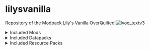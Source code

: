 # lilysvanilla
Repository of the Modpack Lily's Vanilla OverQuilted
![lvoq_textv3](https://github.com/lxly9/lilysvanilla/assets/102386118/3b9abeb7-a98d-4042-9e5a-5c89644a183f)


<details>
<summary>Included Mods</summary>

- [3d Skin Layers](https://modrinth.com/mod/3dskinlayers)
- [AdditionZ](https://modrinth.com/mod/additionz)
- [AdventureZ](https://modrinth.com/mod/adventurez)
- [AppleSkin](https://modrinth.com/mod/appleskin)
- [Architectury](https://modrinth.com/mod/architectury-api)
- [ARRP](https://modrinth.com/mod/arrp)
- [Auto HUD](https://modrinth.com/mod/autohud)
- [BCLib](https://modrinth.com/mod/bclib)
- [Balm](https://modrinth.com/mod/balm)
- [Beacon Overhaul](https://modrinth.com/mod/beaconoverhaul)
- [Better Combat](https://modrinth.com/mod/better-combat)
- [Better End](https://modrinth.com/mod/betterend)
- [Better Lily Pads](https://modrinth.com/mod/better-lily-pads)
- [Maps of the Unknown](https://modrinth.com/mod/bettermaps)
- [Better Mount HUD](https://modrinth.com/mod/better-mount-hud)
- [Better Nether](https://modrinth.com/mod/betternether)
- [Better Third Person](https://modrinth.com/mod/better-third-person)
- [Better Trim Tooltips](https://modrinth.com/mod/better-trim-tooltips)
- [Biome Makeover](https://modrinth.com/mod/biome-makeover)
- [Block Swap](https://modrinth.com/mod/block-swap)
- [Bookshelf](https://modrinth.com/mod/bookshelf-lib)
- [Borderless Mining](https://modrinth.com/mod/borderless-mining)
- [Bosses of Mass Destruction (Beta)](https://modrinth.com/mod/bosses-of-mass-destruction)
- [Brewin And Chewin](https://www.curseforge.com/minecraft/mc-mods/brewin-and-chewin-fabric) (CF)
- [Bygone Nether](https://modrinth.com/mod/bygone-nether)
- [Camera Overhaul](https://modrinth.com/mod/cameraoverhaul)
- [Cardinal Components API](https://modrinth.com/mod/cardinal-components-api)
- [Carpeted](https://modrinth.com/mod/carpeted-stairs)
- [Casualness Delight](https://modrinth.com/mod/casualness-delight)
- [Chat Heads](https://modrinth.com/mod/chat-heads)
- [CIT Resewn](https://modrinth.com/mod/cit-resewn)
- [Cloth Config](https://modrinth.com/mod/cloth-config)
- [Clumps](https://modrinth.com/mod/clumps)
- [CompleteConfig](https://modrinth.com/mod/completeconfig)
- [Connectible Chains](https://modrinth.com/mod/connectible_chains)
- [Continuity](https://modrinth.com/mod/continuity)
- [CorgiLib](https://modrinth.com/mod/corgilib)
- [Crawl](https://modrinth.com/mod/crawl)
- [Creeper Overhaul](https://modrinth.com/mod/creeper-overhaul)
- [Crops Love Rain](https://modrinth.com/mod/crops-love-rain)
- [Crunchy Crunchy Advancements](https://modrinth.com/mod/crunchy-crunchy-advancements)
- [Cull Less Leaves](https://modrinth.com/mod/cull-less-leaves)
- [Cultural Delights Fabric](https://www.curseforge.com/minecraft/mc-mods/cultural-delights-fabric) (CF)
- [Debugify](https://modrinth.com/mod/debugify)
- [Disable Custom Worlds Advice](https://modrinth.com/mod/dcwa)
- [Draggable Lists](https://modrinth.com/mod/draggable-lists)
- [Dramatic Doors](https://modrinth.com/mod/dramatic-doors)
- [Drip Sounds](https://modrinth.com/mod/dripsounds-fabric)
- [Dynamic FPS](https://modrinth.com/mod/dynamic-fps)
- [EMI](https://modrinth.com/mod/emi)
- [EMI Loot](https://modrinth.com/mod/emi-loot)
- [EMI Trades](https://modrinth.com/mod/emitrades)
- [Eating Animation](https://modrinth.com/mod/eating-animation)
- [Emotecraft](https://modrinth.com/mod/emotecraft)
- [Enchancement](https://modrinth.com/mod/enchancement)
- [EnchantmentDescriptions](https://modrinth.com/mod/enchantment-descriptions)
- [End Remastered](https://modrinth.com/mod/endrem)
- [End's Delight](https://modrinth.com/mod/ends-delight)
- [Enhanced Attack Indicator](https://modrinth.com/mod/enhanced-attack-indicator)
- [Enhanced Block Entities](https://modrinth.com/mod/ebe)
- [Entity Model Features](https://modrinth.com/mod/entity-model-features)
- [Entity Texture Features](https://modrinth.com/mod/entitytexturefeatures)
- [EntityCulling-Fabric](https://modrinth.com/mod/entityculling)
- [Etcetera](https://modrinth.com/mod/etcetera)
- [Expanded Delight](https://modrinth.com/mod/expanded-delight)
- [Explosive Enhancement](https://modrinth.com/mod/explosive-enhancement)
- [Extra Mod Integrations](https://modrinth.com/mod/extra-mod-integrations)
- [Fabric Seasons](https://modrinth.com/mod/fabric-seasons)
- [Fabric Seasons: Delight Compat](https://modrinth.com/mod/fabric-seasons-delight-compat)
- [Fabric Waystones](https://modrinth.com/mod/fwaystones)
- [FancyMenu](https://modrinth.com/mod/fancymenu)
- [Farmer's Delight](https://modrinth.com/mod/farmers-delight-fabric)
- [Farmer's Respite](https://www.curseforge.com/minecraft/mc-mods/farmers-respite-fabric) (CF)
- [Fast Paintings](https://modrinth.com/mod/fast-paintings)
- [FerriteCore](https://modrinth.com/mod/ferrite-core)
- [Fishing Real](https://modrinth.com/mod/fishing-real)
- [Fluidlogged](https://modrinth.com/mod/fluidlogged)
- [Forge Config API Port](https://modrinth.com/mod/forge-config-api-port)
- [Friends&Foes](https://modrinth.com/mod/friends-and-foes)
- [Friends&Foes - Beekeeper Hut](https://modrinth.com/mod/friends-and-foes-beekeeper-hut-fabric)
- [Friends&Foes - Flowery Mooblooms](https://modrinth.com/mod/friends-and-foes-flowery-mooblooms-fabric)
- [Galosphere](https://modrinth.com/mod/galosphere)
- [Geckolib](https://modrinth.com/mod/geckolib)
- [Geode+](https://www.curseforge.com/minecraft/mc-mods/geode-plus) (CF)
- [Handcrafted](https://modrinth.com/mod/handcrafted)
- [Herds Panic](https://modrinth.com/mod/herdspanic)
- [Highlighter](https://modrinth.com/mod/item-highlighter)
- [Horse Expert](https://modrinth.com/mod/horse-expert)
- [Iceberg](https://modrinth.com/mod/iceberg)
- [ImmediatelyFast](https://modrinth.com/mod/immediatelyfast)
- [Indium](https://modrinth.com/mod/indium)
- [Inspecio](https://modrinth.com/mod/inspecio)
- [Just Enough Items](https://modrinth.com/mod/jei)
- [Konkrete](https://modrinth.com/mod/konkrete)
- [KubeJS](https://modrinth.com/mod/kubejs)
- [Labels](https://modrinth.com/mod/labels)
- [LambDynamicLights](https://modrinth.com/mod/lambdynamiclights)
- [LambdaBetterGrass](https://modrinth.com/mod/lambdabettergrass)
- [LazyDFU](https://modrinth.com/mod/lazydfu)
- [Let's Do: API](https://modrinth.com/mod/do-api)
- [Let's Do: Bakery](https://modrinth.com/mod/lets-do-bakery)
- [Let's Do: Candlelight](https://modrinth.com/mod/lets-do-candlelight)
- [Let's Do: Vinery](https://modrinth.com/mod/vinery)
- [Lithium](https://modrinth.com/mod/lithium)
- [LootJS](https://modrinth.com/mod/lootjs)
- [Maddie's Building Tweaks](https://modrinth.com/mod/maddies-building-tweaks)
- [Memory Leak Fix](https://modrinth.com/mod/memoryleakfix)
- [MidnightLib](https://modrinth.com/mod/midnightlib)
- [Mod Menu](https://modrinth.com/mod/modmenu)
- [Model Gap Fix](https://modrinth.com/mod/modelfix)
- [Moonlight](https://modrinth.com/mod/moonlight)
- [More Axolotl Variants API](https://modrinth.com/mod/mavapi)
- [More Axolotl Variants Mod](https://modrinth.com/mod/mavm)
- [More Banner Features](https://modrinth.com/mod/more-banner-features)
- [More Culling](https://modrinth.com/mod/moreculling)
- [More Frogs](https://modrinth.com/mod/morefrogs)
- [More Mob Variants](https://modrinth.com/mod/more-mob-variants)
- [Mouse Tweaks](https://modrinth.com/mod/mouse-tweaks)
- [Mouse Wheelie](https://modrinth.com/mod/mouse-wheelie)
- [Natures Spirit](https://modrinth.com/mod/natures-spirit)
- [Neruina](https://modrinth.com/mod/neruina)
- [Nether Depths Upgrade](https://www.curseforge.com/minecraft/mc-mods/nether-depths-upgrade) (CF)
- [Nether's Delight](https://www.curseforge.com/minecraft/mc-mods/nethers-delight-fabric) (CF)
- [No Resource Pack Warnings](https://modrinth.com/mod/no-resource-pack-warnings)
- [NoRecipeBook](https://modrinth.com/mod/norecipebook-fabric)
- [NotEnoughAnimations](https://modrinth.com/mod/not-enough-animations)
- [Ocean's Delight](https://www.curseforge.com/minecraft/mc-mods/oceans-delight) (CF)
- [On Soul Fire](https://modrinth.com/mod/on-soul-fire)
- [Overweight Farming](https://modrinth.com/mod/overweight-farming)
- [Oxidized](https://modrinth.com/mod/oxidized)
- [oωo](https://modrinth.com/mod/owo-lib)
- [PassableLeaves](https://modrinth.com/mod/passable-leaves)
- [Player Animator](https://modrinth.com/mod/playeranimator)
- [Polymer](https://modrinth.com/mod/polymer)
- [Prism](https://modrinth.com/mod/prism-lib)
- [Puzzle](https://modrinth.com/mod/puzzle)
- [Puzzles Lib](https://modrinth.com/mod/puzzles-lib)
- [Quilt Kotlin Libraries](https://modrinth.com/mod/qkl)
- [Quilted Fabric Api/Quilt Standard Libraries](https://modrinth.com/mod/qsl)
- [Raised](https://modrinth.com/mod/raised)
- [Reese's Sodium Options](https://modrinth.com/mod/reeses-sodium-options)
- [Reimagined Trims](https://modrinth.com/datapack/reimagined-trims)
- [Resourceful Lib](https://modrinth.com/mod/resourceful-lib)
- [Resourcefulconfig](https://modrinth.com/mod/resourceful-config)
- [Rhino](https://modrinth.com/mod/rhino)
- [Screenshot to Clipboard](https://modrinth.com/mod/screenshot-to-clipboard)
- [Seamless](https://modrinth.com/mod/seamless)
- [Show Me Your Skin!](https://modrinth.com/mod/show-me-your-skin)
- [Shulker Box Tooltip](https://modrinth.com/mod/shulkerboxtooltip)
- [Sleep Tight](https://modrinth.com/mod/sleep-tight)
- [Slimy Boyos](https://modrinth.com/mod/slimyboyos)
- [Smarter Farmers](https://modrinth.com/mod/smarter-farmers-farmers-replant)
- [Sneaky!](https://modrinth.com/mod/sneaky)
- [Sodium](https://modrinth.com/mod/sodium)
- [Sodium Extra](https://modrinth.com/mod/sodium-extra)
- [Sound Physics Remastered](https://modrinth.com/mod/sound-physics-remastered)
- [Sparkle](https://modrinth.com/mod/sparkle)
- [Species](https://modrinth.com/mod/species)
- [Spelunkery](https://modrinth.com/mod/spelunkery)
- [Spirit Walker](https://modrinth.com/mod/spirit-walker)
- [Spyglass Astronomy](https://modrinth.com/mod/spyglass-astronomy)
- [Supplementaries](https://modrinth.com/mod/supplementaries)
- [Talk Bubbles](https://modrinth.com/mod/talkbubbles)
- [Terrablender](https://modrinth.com/mod/terrablender)
- [The Lost Castle](https://modrinth.com/mod/the-lost-castle)
- [Things](https://modrinth.com/mod/things)
- [Tom's Simple Storage Mod](https://modrinth.com/mod/toms-storage)
- [Towers of the Wild: Reworked](https://modrinth.com/datapack/towers-of-the-wild-reworked)
- [Towers of the Wild: Additions](https://www.curseforge.com/minecraft/mc-mods/towers-of-the-wild-additions) (CF)
- [ToolTip Fix](https://modrinth.com/mod/tooltipfix)
- [Trinkets](https://modrinth.com/mod/trinkets)
- [Twigs](https://modrinth.com/mod/twigs)
- [Villager Names](https://modrinth.com/mod/villager-names-serilum)
- [Visual Workbench](https://modrinth.com/mod/visual-workbench)
- [Visuality](https://modrinth.com/mod/visuality)
- [Void Fog](https://modrinth.com/mod/void-fog)
- [VoidZ](https://modrinth.com/mod/voidz)
- [Wakes](https://modrinth.com/mod/wakes)
- [Wandering Collector](https://modrinth.com/mod/wandering-collector)
- [Water Walking Fix](https://modrinth.com/mod/water-walking-fix)
- [Wilder Wild](https://modrinth.com/mod/wilder-wild)
- [YetAnotherConfigLib](https://modrinth.com/mod/yacl)
- [Zoomglass](https://modrinth.com/mod/zoomglass)

</details>
<details>
<summary>Included Datapacks</summary>

- [Better End Cities](https://www.curseforge.com/minecraft/texture-packs/vanilla-better-end-city) (CF)
- [Tom's Create Storage recipes](https://www.curseforge.com/minecraft/texture-packs/create-simple-storage-recipes-datapack) (CF)

</details>
<details>
<summary>Included Resource Packs</summary>

- [Better BetterX](https://modrinth.com/resourcepack/better-betterx)
- [Creeper Overhaul Overhaul](https://www.curseforge.com/minecraft/texture-packs/creeper-overhaul-overhaul) (CF)
- [Unique Enchanted Books](https://modrinth.com/resourcepack/unique-enchanted-books)
- [Chests Reimagined](https://www.curseforge.com/minecraft/texture-packs/chests-reimagined) (CF)

</details>


</details>
